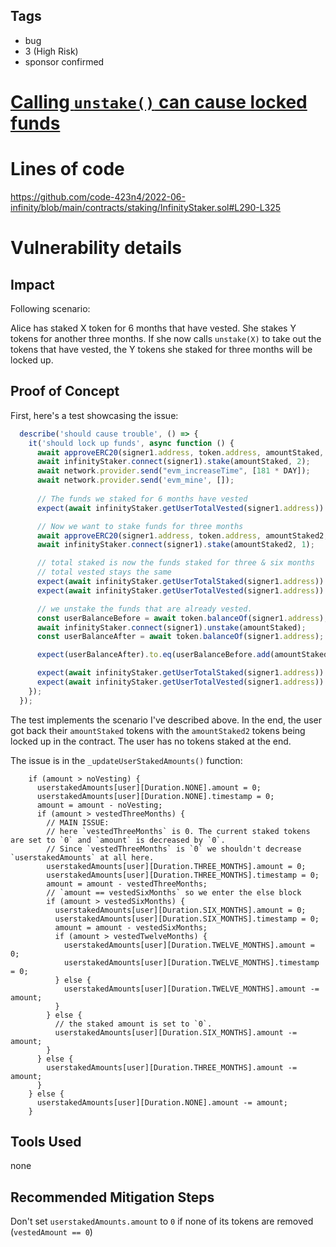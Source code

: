 ## Tags

- bug
- 3 (High Risk)
- sponsor confirmed

# [Calling `unstake()` can cause locked funds](https://github.com/code-423n4/2022-06-infinity-findings/issues/50) 

# Lines of code

https://github.com/code-423n4/2022-06-infinity/blob/main/contracts/staking/InfinityStaker.sol#L290-L325


# Vulnerability details

## Impact
Following scenario:

Alice has staked X token for 6 months that have vested. She stakes Y tokens for another three months. If she now calls `unstake(X)` to take out the tokens that have vested, the Y tokens she staked for three months will be locked up.

## Proof of Concept
First, here's a test showcasing the issue:

```js
  describe('should cause trouble', () => {
    it('should lock up funds', async function () {
      await approveERC20(signer1.address, token.address, amountStaked, signer1, infinityStaker.address);
      await infinityStaker.connect(signer1).stake(amountStaked, 2);
      await network.provider.send("evm_increaseTime", [181 * DAY]);
      await network.provider.send('evm_mine', []);
      
      // The funds we staked for 6 months have vested
      expect(await infinityStaker.getUserTotalVested(signer1.address)).to.eq(amountStaked);

      // Now we want to stake funds for three months
      await approveERC20(signer1.address, token.address, amountStaked2, signer1, infinityStaker.address);
      await infinityStaker.connect(signer1).stake(amountStaked2, 1);

      // total staked is now the funds staked for three & six months
      // total vested stays the same
      expect(await infinityStaker.getUserTotalStaked(signer1.address)).to.eq(amountStaked.add(amountStaked2));
      expect(await infinityStaker.getUserTotalVested(signer1.address)).to.eq(amountStaked);

      // we unstake the funds that are already vested.
      const userBalanceBefore = await token.balanceOf(signer1.address);
      await infinityStaker.connect(signer1).unstake(amountStaked);
      const userBalanceAfter = await token.balanceOf(signer1.address);

      expect(userBalanceAfter).to.eq(userBalanceBefore.add(amountStaked));

      expect(await infinityStaker.getUserTotalStaked(signer1.address)).to.eq(ethers.BigNumber.from(0));
      expect(await infinityStaker.getUserTotalVested(signer1.address)).to.eq(ethers.BigNumber.from(0));
    });
  });
```

The test implements the scenario I've described above. In the end, the user got back their `amountStaked` tokens with the `amountStaked2` tokens being locked up in the contract. The user has no tokens staked at the end.

The issue is in the `_updateUserStakedAmounts()` function:

```sol
    if (amount > noVesting) {
      userstakedAmounts[user][Duration.NONE].amount = 0;
      userstakedAmounts[user][Duration.NONE].timestamp = 0;
      amount = amount - noVesting;
      if (amount > vestedThreeMonths) {
        // MAIN ISSUE:
        // here `vestedThreeMonths` is 0. The current staked tokens are set to `0` and `amount` is decreased by `0`.
        // Since `vestedThreeMonths` is `0` we shouldn't decrease `userstakedAmounts` at all here.
        userstakedAmounts[user][Duration.THREE_MONTHS].amount = 0;
        userstakedAmounts[user][Duration.THREE_MONTHS].timestamp = 0;
        amount = amount - vestedThreeMonths;
        // `amount == vestedSixMonths` so we enter the else block
        if (amount > vestedSixMonths) {
          userstakedAmounts[user][Duration.SIX_MONTHS].amount = 0;
          userstakedAmounts[user][Duration.SIX_MONTHS].timestamp = 0;
          amount = amount - vestedSixMonths;
          if (amount > vestedTwelveMonths) {
            userstakedAmounts[user][Duration.TWELVE_MONTHS].amount = 0;
            userstakedAmounts[user][Duration.TWELVE_MONTHS].timestamp = 0;
          } else {
            userstakedAmounts[user][Duration.TWELVE_MONTHS].amount -= amount;
          }
        } else {
          // the staked amount is set to `0`.
          userstakedAmounts[user][Duration.SIX_MONTHS].amount -= amount;
        }
      } else {
        userstakedAmounts[user][Duration.THREE_MONTHS].amount -= amount;
      }
    } else {
      userstakedAmounts[user][Duration.NONE].amount -= amount;
    }
```


## Tools Used
none

## Recommended Mitigation Steps
Don't set `userstakedAmounts.amount` to `0` if none of its tokens are removed (`vestedAmount == 0`)

